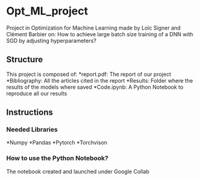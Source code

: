# Opt_ML_project

Project in Optimization for Machine Learning made by Loïc Signer and Clément Barbier on: How to achieve large batch size training of a DNN with SGD by adjusting hyperparameters?


## Structure

This project is composed of:
*report.pdf: The report of our project
*Bibliography: All the articles cited in the report
*Results: Folder where the results of the models where saved
*Code.ipynb: A Python Notebook to reproduce all our results

## Instructions

### Needed Libraries
*Numpy
*Pandas
*Pytorch
*Torchvison

### How to use the Python Notebook?

The notebook created and launched under Google Collab



